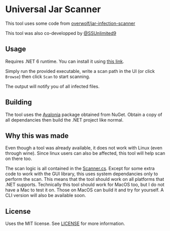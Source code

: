 # Universal Jar Scanner
This tool uses some code from [overwolf/jar-infection-scanner](https://github.com/overwolf/jar-infection-scanner)

This tool was also co-developped by [@SSUnlimited9](https://github.com/SSUnlimited9)

## Usage
Requires .NET 6 runtime. You can install it using [this link](https://dotnet.microsoft.com/en-us/download/dotnet/6.0).

Simply run the provided executable, write a scan path in the UI (or click `Browse`) then click `Scan` to start scanning.

The output will notify you of all infected files.

## Building
The tool uses the [Avalonia](https://www.nuget.org/packages/Avalonia) package obtained from NuGet. Obtain a copy of all dependancies then build the .NET project like normal.

## Why this was made
Even though a tool was already available, it does not work with Linux (even through wine). Since linux users can also be affected, this tool will help scan on there too.

The scan logic is all contained in the [Scanner.cs](Scanner.cs). Except for some extra code to work with the GUI library, this uses system dependancies only to perform the scan. This means that the tool should work on all platforms that .NET supports. Technically this tool should work for MacOS too, but I do not have a Mac to test it on. Those on MacOS can build it and try for yourself. A CLI version will also be available soon.

## License
Uses the MIT license. See [LICENSE](LICENSE) for more information.
